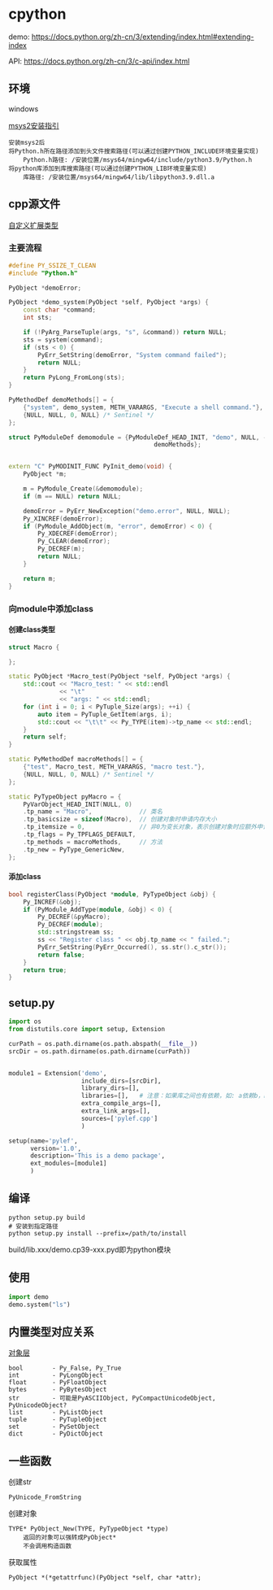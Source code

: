 
# cpython

demo: <https://docs.python.org/zh-cn/3/extending/index.html#extending-index>

 API: <https://docs.python.org/zh-cn/3/c-api/index.html>

## 环境

windows

[msys2安装指引](../../环境/windows.md#安装msys2)

```text
安装msys2后
将Python.h所在路径添加到头文件搜索路径(可以通过创建PYTHON_INCLUDE环境变量实现)
    Python.h路径: /安装位置/msys64/mingw64/include/python3.9/Python.h
将python库添加到库搜索路径(可以通过创建PYTHON_LIB环境变量实现)
    库路径: /安装位置/msys64/mingw64/lib/libpython3.9.dll.a
```

## cpp源文件

[自定义扩展类型](https://docs.python.org/zh-cn/3/extending/newtypes_tutorial.html)

### 主要流程

```cpp
#define PY_SSIZE_T_CLEAN
#include "Python.h"

PyObject *demoError;

PyObject *demo_system(PyObject *self, PyObject *args) {
    const char *command;
    int sts;

    if (!PyArg_ParseTuple(args, "s", &command)) return NULL;
    sts = system(command);
    if (sts < 0) {
        PyErr_SetString(demoError, "System command failed");
        return NULL;
    }
    return PyLong_FromLong(sts);
}

PyMethodDef demoMethods[] = {
    {"system", demo_system, METH_VARARGS, "Execute a shell command."},
    {NULL, NULL, 0, NULL} /* Sentinel */
};

struct PyModuleDef demomodule = {PyModuleDef_HEAD_INIT, "demo", NULL, -1,
                                        demoMethods};


extern "C" PyMODINIT_FUNC PyInit_demo(void) {
    PyObject *m;

    m = PyModule_Create(&demomodule);
    if (m == NULL) return NULL;

    demoError = PyErr_NewException("demo.error", NULL, NULL);
    Py_XINCREF(demoError);
    if (PyModule_AddObject(m, "error", demoError) < 0) {
        Py_XDECREF(demoError);
        Py_CLEAR(demoError);
        Py_DECREF(m);
        return NULL;
    }

    return m;
}
```

### 向module中添加class

#### 创建class类型

```cpp
struct Macro {

};

static PyObject *Macro_test(PyObject *self, PyObject *args) {
    std::cout << "Macro_test: " << std::endl
              << "\t"
              << "args: " << std::endl;
    for (int i = 0; i < PyTuple_Size(args); ++i) {
        auto item = PyTuple_GetItem(args, i);
        std::cout << "\t\t" << Py_TYPE(item)->tp_name << std::endl;
    }
    return self;
}

static PyMethodDef macroMethods[] = {
    {"test", Macro_test, METH_VARARGS, "macro test."},
    {NULL, NULL, 0, NULL} /* Sentinel */
};

static PyTypeObject pyMacro = {
    PyVarObject_HEAD_INIT(NULL, 0)
    .tp_name = "Macro",             // 类名
    .tp_basicsize = sizeof(Macro),  // 创建对象时申请内存大小
    .tp_itemsize = 0,               // 非0为变长对象，表示创建对象时应额外申请内存大小
    .tp_flags = Py_TPFLAGS_DEFAULT,
    .tp_methods = macroMethods,     // 方法
    .tp_new = PyType_GenericNew,
};
```

#### 添加class

```cpp
bool registerClass(PyObject *module, PyTypeObject &obj) {
    Py_INCREF(&obj);
    if (PyModule_AddType(module, &obj) < 0) {
        Py_DECREF(&pyMacro);
        Py_DECREF(module);
        std::stringstream ss;
        ss << "Register class " << obj.tp_name << " failed.";
        PyErr_SetString(PyErr_Occurred(), ss.str().c_str());
        return false;
    }
    return true;
}
```

## setup.py

```python
import os
from distutils.core import setup, Extension

curPath = os.path.dirname(os.path.abspath(__file__))
srcDir = os.path.dirname(os.path.dirname(curPath))


module1 = Extension('demo',
                    include_dirs=[srcDir],
                    library_dirs=[],
                    libraries=[],   # 注意：如果库之间也有依赖，如: a依赖b，b依赖c，则顺序必须为 [a, b, c]
                    extra_compile_args=[],
                    extra_link_args=[],
                    sources=['pylef.cpp']
                    )

setup(name='pylef',
      version='1.0',
      description='This is a demo package',
      ext_modules=[module1]
      )
```

## 编译

```shell
python setup.py build
# 安装到指定路径
python setup.py install --prefix=/path/to/install
```

build/lib.xxx/demo.cp39-xxx.pyd即为python模块

## 使用

```python
import demo
demo.system("ls")
```

## 内置类型对应关系

[对象层](https://docs.python.org/zh-cn/3/c-api/)

```text
bool        - Py_False, Py_True
int         - PyLongObject
float       - PyFloatObject
bytes       - PyBytesObject
str         - 可能是PyASCIIObject, PyCompactUnicodeObject, PyUnicodeObject?
list        - PyListObject
tuple       - PyTupleObject
set         - PySetObject
dict        - PyDictObject
```

## 一些函数

创建str

```text
PyUnicode_FromString
```

创建对象

```text
TYPE* PyObject_New(TYPE, PyTypeObject *type)
    返回的对象可以强转成PyObject*
    不会调用构造函数
```

获取属性

```text
PyObject *(*getattrfunc)(PyObject *self, char *attr);
```

